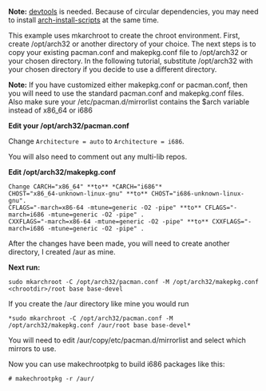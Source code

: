 **Note:** [devtools](https://www.archlinux.org/packages/?name=devtools) is needed. Because of circular dependencies, you may need to install [arch-install-scripts](https://www.archlinux.org/packages/?name=arch-install-scripts) at the same time.

This example uses mkarchroot to create the chroot environment. First, create /opt/arch32 or another directory of your choice. The next steps is to copy your existing pacman.conf and makepkg.conf file to /opt/arch32 or your chosen directory. In the following tutorial, substitute /opt/arch32 with your chosen directory if you decide to use a different directory.

**Note:** If you have customized either makepkg.conf or pacman.conf, then you will need to use the standard pacman.conf and makepkg.conf files. Also make sure your /etc/pacman.d/mirrorlist contains the $arch variable instead of x86_64 or i686

**Edit your /opt/arch32/pacman.conf**

Change `Architecture = auto` to `Architecture = i686`.

You will also need to comment out any multi-lib repos.

**Edit /opt/arch32/makepkg.conf**

```
Change CARCH="x86_64" **to** *CARCH="i686"*
CHOST="x86_64-unknown-linux-gnu" **to** CHOST="i686-unknown-linux-gnu".
CFLAGS="-march=x86-64 -mtune=generic -O2 -pipe" **to** CFLAGS="-march=i686 -mtune=generic -O2 -pipe" .
CXXFLAGS="-march=x86-64 -mtune=generic -O2 -pipe" **to** CXXFLAGS="-march=i686 -mtune=generic -O2 -pipe" .

```

After the changes have been made, you will need to create another directory, I created /aur as mine.

**Next run:**

```
sudo mkarchroot -C /opt/arch32/pacman.conf -M /opt/arch32/makepkg.conf <chrootdir>/root base base-devel 

```

If you create the /aur directory like mine you would run

```
*sudo mkarchroot -C /opt/arch32/pacman.conf -M /opt/arch32/makepkg.conf /aur/root base base-devel*

```

You will need to edit /aur/copy/etc/pacman.d/mirrorlist and select which mirrors to use.

Now you can use makechrootpkg to build i686 packages like this:

```
# makechrootpkg -r /aur/

```